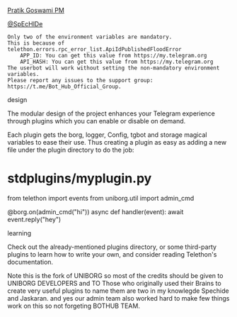 [Pratik Goswami PM](https://telegram.dog/PM_The_Angry_Bot)

[@SpEcHlDe](https://telegram.dog/ShrimadhaVahdamirhS)

    Only two of the environment variables are mandatory.
    This is because of telethon.errors.rpc_error_list.ApiIdPublishedFloodError
        APP_ID: You can get this value from https://my.telegram.org
        API_HASH: You can get this value from https://my.telegram.org
    The userbot will work without setting the non-mandatory environment variables.
    Please report any issues to the support group: https://t.me/Bot_Hub_Official_Group.


design

The modular design of the project enhances your Telegram experience through plugins which you can enable or disable on demand.

Each plugin gets the borg, logger, Config, tgbot and storage magical variables to ease their use. Thus creating a plugin as easy as adding a new file under the plugin directory to do the job:

# stdplugins/myplugin.py
from telethon import events
from uniborg.util import admin_cmd

@borg.on(admin_cmd("hi"))
async def handler(event):
    await event.reply("hey")

learning

Check out the already-mentioned plugins directory, or some third-party plugins to learn how to write your own, and consider reading Telethon's documentation.

Note this is the fork of UNIBORG so most of the credits should be given to UNIBORG DEVELOPERS and TO Those who originally used their Brains to create very useful plugins to name them are two in my knowlegde Spechide and Jaskaran.
and yes our admin team also worked hard to make few things work on this so not forgeting BOTHUB TEAM.
